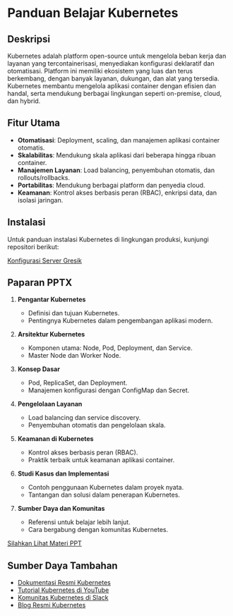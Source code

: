 # Panduan Belajar Kubernetes

## Deskripsi

Kubernetes adalah platform open-source untuk mengelola beban kerja dan layanan yang tercontainerisasi, menyediakan konfigurasi deklaratif dan otomatisasi. Platform ini memiliki ekosistem yang luas dan terus berkembang, dengan banyak layanan, dukungan, dan alat yang tersedia. Kubernetes membantu mengelola aplikasi container dengan efisien dan handal, serta mendukung berbagai lingkungan seperti on-premise, cloud, dan hybrid.

## Fitur Utama

- **Otomatisasi**: Deployment, scaling, dan manajemen aplikasi container otomatis.
- **Skalabilitas**: Mendukung skala aplikasi dari beberapa hingga ribuan container.
- **Manajemen Layanan**: Load balancing, penyembuhan otomatis, dan rollouts/rollbacks.
- **Portabilitas**: Mendukung berbagai platform dan penyedia cloud.
- **Keamanan**: Kontrol akses berbasis peran (RBAC), enkripsi data, dan isolasi jaringan.

## Instalasi

Untuk panduan instalasi Kubernetes di lingkungan produksi, kunjungi repositori berikut:

[Konfigurasi Server Gresik](https://github.com/wicaksuu/konfigurasi-server-gresik)

## Paparan PPTX

1. **Pengantar Kubernetes**

   - Definisi dan tujuan Kubernetes.
   - Pentingnya Kubernetes dalam pengembangan aplikasi modern.

2. **Arsitektur Kubernetes**

   - Komponen utama: Node, Pod, Deployment, dan Service.
   - Master Node dan Worker Node.

3. **Konsep Dasar**

   - Pod, ReplicaSet, dan Deployment.
   - Manajemen konfigurasi dengan ConfigMap dan Secret.

4. **Pengelolaan Layanan**

   - Load balancing dan service discovery.
   - Penyembuhan otomatis dan pengelolaan skala.

5. **Keamanan di Kubernetes**

   - Kontrol akses berbasis peran (RBAC).
   - Praktik terbaik untuk keamanan aplikasi container.

6. **Studi Kasus dan Implementasi**

   - Contoh penggunaan Kubernetes dalam proyek nyata.
   - Tantangan dan solusi dalam penerapan Kubernetes.

7. **Sumber Daya dan Komunitas**
   - Referensi untuk belajar lebih lanjut.
   - Cara bergabung dengan komunitas Kubernetes.

[Silahkan Lihat Materi PPT](https://docs.google.com/presentation/d/1iI65YNcUKDFeRrUdtQ3PyaH24YYUcqBT/edit#slide=id.p50)

## Sumber Daya Tambahan

- [Dokumentasi Resmi Kubernetes](https://kubernetes.io/docs/)
- [Tutorial Kubernetes di YouTube](https://www.youtube.com/results?search_query=kubernetes+tutorial)
- [Komunitas Kubernetes di Slack](https://slack.k8s.io/)
- [Blog Resmi Kubernetes](https://kubernetes.io/blog/)
